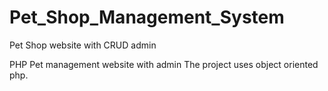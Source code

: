 # Pet_Shop_Management_System
Pet Shop website with CRUD admin 

PHP Pet management website with admin
The project uses object oriented php.
